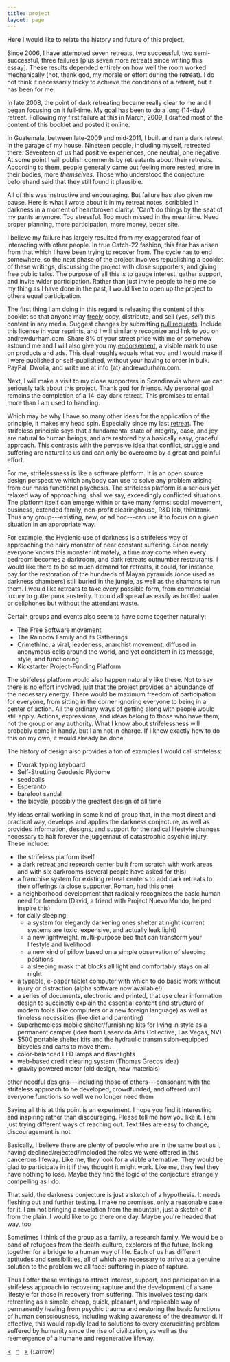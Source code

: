 ```yaml
---
title: project
layout: page
---
```


Here I would like to relate the history and future of this project.

Since 2006, I have attempted seven retreats, two successful, two semi- successful, three failures \[plus seven more retreats since writing this essay\]. These results depended entirely on how well the room worked mechanically (not, thank god, my morale or effort during the retreat). I do not think it necessarily tricky to achieve the conditions of a retreat, but it has been for me.

In late 2008, the point of dark retreating became really clear to me and I began focusing on it full-time. My goal has been to do a long (14-day) retreat. Following my first failure at this in March, 2009, I drafted most of the content of this booklet and posted it online.

In Guatemala, between late-2009 and mid-2011, I built and ran a dark retreat in the garage of my house. Nineteen people, including myself, retreated there. Seventeen of us had positive experiences, one neutral, one negative. At some point I will publish comments by retreatants about their retreats. According to them, people generally came out feeling more rested, more in their bodies, more _themselves_. Those who understood the conjecture beforehand said that they still found it plausible.

All of this was instructive and encouraging. But failure has also given me pause. Here is what I wrote about it in my retreat notes, scribbled in darkness in a moment of heartbroken clarity: "Can't do things by the seat of my pants anymore. Too stressful. Too much missed in the meantime. Need proper planning, more participation, more money, better site.

I believe my failure has largely resulted from my exaggerated fear of interacting with other people. In true Catch-22 fashion, this fear has arisen from that which I have been trying to recover from. The cycle has to end somewhere, so the next phase of the project involves republishing a booklet of these writings, discussing the project with close supporters, and giving free public talks. The purpose of all this is to gauge interest, gather support, and invite wider participation. Rather than just invite people to help me do my thing as I have done in the past, I would like to open up the project to others equal participation.

The first thing I am doing in this regard is releasing the content of this booklet so that anyone may [freely](http://copyheart.org/) copy, distribute, and sell (yes, _sell_) this content in any media. Suggest changes by submitting [pull requests](https://github.com/yodrew/hod). Include this license in your reprints, and I will similarly recognize and link to you on andrewdurham.com. Share 8% of your street price with me or somehow astound me and I will also give you my [endorsement](http://questioncopyright.org/creator_endorsed), a visible mark to use on products and ads. This deal roughly equals what you and I would make if I were published or self-published, without your having to order in bulk. PayPal, Dwolla, and write me at info {at} andrewdurham.com.


Next, I will make a visit to my close supporters in Scandinavia where we can seriously talk about this project. Thank god for friends. My personal goal remains the completion of a 14-day dark retreat. This promises to entail more than I am used to handling.

Which may be why I have so many other ideas for the application of the principle, it makes my head spin. Especially since my last [retreat](/blog/2011/03/14-day-darkness-retreat-cut-short/). The strifeless principle says that a fundamental state of integrity, ease, and joy are natural to human beings, and are restored by a basically easy, graceful approach. This contrasts with the pervasive idea that conflict, struggle and suffering are natural to us and can only be overcome by a great and painful effort.

For me, strifelessness is like a software platform. It is an open source design perspective which anybody can use to solve any problem arising from our mass functional psychosis. The strifeless platform is a serious yet relaxed way of approaching, shall we say, exceedingly conflicted situations. The platform itself can emerge within or take many forms: social movement, business, extended family, non-profit clearinghouse, R&amp;D lab, thinktank. Thus any group---existing, new, or ad hoc---can use it to focus on a given situation in an appropriate way.

For example, the Hygienic use of darkness is a strifeless way of approaching the hairy monster of near constant suffering. Since nearly everyone knows this monster intimately, a time may come when every bedroom becomes a darkroom, and dark retreats outnumber restaurants. I would like there to be so much demand for retreats, it could, for instance, pay for the restoration of the hundreds of Mayan pyramids (once used as darkness chambers) still buried in the jungle, as well as the shamans to run them. I would like retreats to take every possible form, from commercial luxury to gutterpunk austerity. It could all spread as easily as bottled water or cellphones but without the attendant waste.

Certain groups and events also seem to have come together naturally:

* The Free Software movement.
* The Rainbow Family and its Gatherings
* CrimethInc, a viral, leaderless, anarchist movement, diffused in anonymous cells around the world, and yet consistent in its message, style, and functioning
* Kickstarter Project-Funding Platform

The strifeless platform would also happen naturally like these. Not to say there is no effort involved, just that the project provides an abundance of the necessary energy. There would be maximum freedom of participation for everyone, from sitting in the corner ignoring everyone to being in a center of action. All the ordinary ways of getting along with people would still apply. Actions, expressions, and ideas belong to those who have them, not the group or any authority. What I know about strifelessness will probably come in handy, but I am not in charge. If I knew exactly how to do this on my own, it would already be done.

The history of design also provides a ton of examples I would call strifeless:

* Dvorak typing keyboard
* Self-Strutting Geodesic Plydome
* seedballs
* Esperanto
* barefoot sandal
* the bicycle, possibly the greatest design of all time

My ideas entail working in some kind of group that, in the most direct and practical way, develops and applies the darkness conjecture, as well as provides information, designs, and support for the radical lifestyle changes necessary to halt forever the juggernaut of catastrophic psychic injury. These include:

* the strifeless platform itself
* a dark retreat and research center built from scratch with work areas and with six darkrooms (several people have asked for this)
* a franchise system for existing retreat centers to add dark retreats to their offerings (a close supporter, Roman, had this one)
* a neighborhood development that radically recognizes the basic human need for freedom (David, a friend with Project Nuevo Mundo, helped inspire this)
* for daily sleeping: 
    * a system for elegantly darkening ones shelter at night (current systems are toxic, expensive, and actually leak light)
    * a new lightweight, multi-purpose bed that can transform your lifestyle and livelihood
    * a new kind of pillow based on a simple observation of sleeping positions
    * a sleeping mask that blocks all light and comfortably stays on all night
* a typable, e-paper tablet computer with which to do basic work without injury or distraction (alpha software now available!)
* a series of documents, electronic and printed, that use clear information design to succinctly explain the essential content and structure of modern tools (like computers or a new foreign language) as well as timeless necessities (like diet and parenting)
* Superhomeless mobile shelter/furnishing kits for living in style as a permanent camper (idea from Laservida Arts Collective, Las Vegas, NV)
* $500 portable shelter kits and the hydraulic transmission-equipped bicycles and carts to move them.
* color-balanced LED lamps and flashlights
* web-based credit clearing system (Thomas Grecos idea)
* gravity powered motor (old design, new materials)

other needful designs---including those of others---consonant with the strifeless approach to be developed, crowdfunded, and offered until everyone functions so well we no longer need them

Saying all this at this point is an experiment. I hope you find it interesting and inspiring rather than discouraging. Please tell me how you like it. I am just trying different ways of reaching out. Text files are easy to change; discouragement is not.

Basically, I believe there are plenty of people who are in the same boat as I, having declined/rejected/imploded the roles we were offered in this cancerous lifeway. Like me, they look for a viable alternative. They would be glad to participate in it if they thought it might work. Like me, they feel they have nothing to lose. Maybe they find the logic of the conjecture strangely compelling as I do.

That said, the darkness conjecture is just a sketch of a hypothesis. It needs fleshing out and further testing. I make no promises, only a reasonable case for it. I am not bringing a revelation from the mountain, just a sketch of it from the plain. I would like to go there one day. Maybe you're headed that way, too.

Sometimes I think of the group as a family, a research family. We would be a band of refugees from the death-culture, explorers of the future, looking together for a bridge to a human way of life. Each of us has different aptitudes and sensibilities, all of which are necessary to arrive at a genuine solution to the problem we all face: suffering in place of rapture.

Thus I offer these writings to attract interest, support, and participation in a strifeless approach to recovering rapture and the development of a sane lifestyle for those in recovery from suffering. This involves testing dark retreating as a simple, cheap, quick, pleasant, and replicable way of permanently healing from psychic trauma and restoring the basic functions of human consciousness, including waking awareness of the dreamworld. If effective, this would rapidly lead to solutions to every excruciating problem suffered by humanity since the rise of civilization, as well as the reemergence of a humane and regenerative lifeway.

[&lt;](..//)&nbsp;&nbsp;&nbsp;[`^`](../)&nbsp;&nbsp;&nbsp;[&gt;](..//)
{:.arrow}
